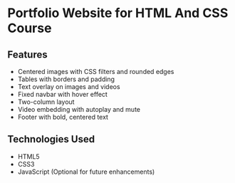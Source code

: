 # Portfolio Website for HTML And CSS Course

## Features

- Centered images with CSS filters and rounded edges
- Tables with borders and padding
- Text overlay on images and videos
- Fixed navbar with hover effect
- Two-column layout
- Video embedding with autoplay and mute
- Footer with bold, centered text

## Technologies Used

- HTML5
- CSS3
- JavaScript (Optional for future enhancements)

